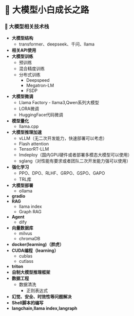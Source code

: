 # 🚀 大模型小白成长之路

### 🤖 大模型相关技术栈
- **大模型结构**
  - transformer、deepseek、千问、llama
- **相关API使用**
- **大模型训练**
  - 预训练
  - 混合精度训练
  - 分布式训练
    - Deepspeed  
    - Megatron-LM
    - FSDP
- **大模型微调**
  - Llama Factory - llama3,Qwen系列大模型
  - LORA微调
  - HuggingFace代码微调
- **模型量化**
  - llama.cpp
- **大模型推理加速**
  - vLLM（无二次开发能力，快速部署可以考虑）
  - Flash attention
  - TensorRT-LLM
  - Imdeploy（国内GPU硬件或者部署多模态大模型可以使用）
  - sglang（对性能有要求或者团队二次开发能力强可以使用）
- **强化学习**
  - PPO、DPO、RLHF、GRPO、GSPO、GAPO
  - TRL库
- **大模型部署**
  - ollama
- **gradio**
- **RAG**
  - llama index
  - Graph RAG
- **Agent**
  - dify
- **向量数据库**
  - milvus
  - chromaDB
- **docker(learning)（胖虎）**
- **CUDA编程（learning）**
  - cublas
  - cutlass
- **triton**
- **自制大模型推理框架**
- **数据工程**
  - 数据清洗
    - 正则表达式
- **幻觉、安全、时效性等问题解决**
- **Shell脚本的编写**
- **langchain,llama index,langraph**
